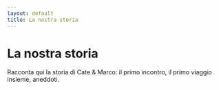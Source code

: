 ```yaml
---
layout: default
title: La nostra storia
---
```


# La nostra storia
Racconta qui la storia di Cate & Marco: il primo incontro, il primo viaggio insieme, aneddoti.
